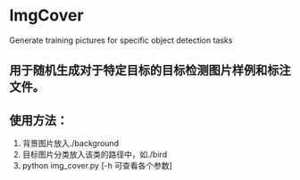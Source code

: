 # ImgCover
Generate training pictures for specific object detection tasks 

## 用于随机生成对于特定目标的目标检测图片样例和标注文件。

## 使用方法：
1. 背景图片放入./background
2. 目标图片分类放入该类的路径中，如./bird
3. python img_cover.py [-h 可查看各个参数]